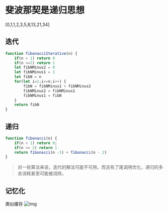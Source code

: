 # 斐波那契是递归思想
[0,1,1,2,3,5,8,13,21,34]

## 迭代
```js
function fibonacciIterative(n) {
    if(n < 1) return 0
    if(n <=2) return 1
    let fibNMinus2 = 0
    let fibNMinus1 = 1
    let fibN = n
    for(let i=2;i<=n;i++) {
        fibN = fibNMinus1 + fibNMinus2
        fibNMinus2 = fibNMinus1
        fibNMinus1 = fibN
    }
    return fibN
}
```

## 递归
```js
function fibonacci(n) {
    if(n < 1) return 0;
    if(n <= 2) return 1
    return fibonacci(n -1) + fibonacci(n - 2)
}
```
> 对一些算法来说，迭代的解法可能不可用，而且有了尾调用优化，递归的多余消耗甚至可能被消除。

## 记忆化
类似缓存
![img](/dovis-blog/other/30.png)